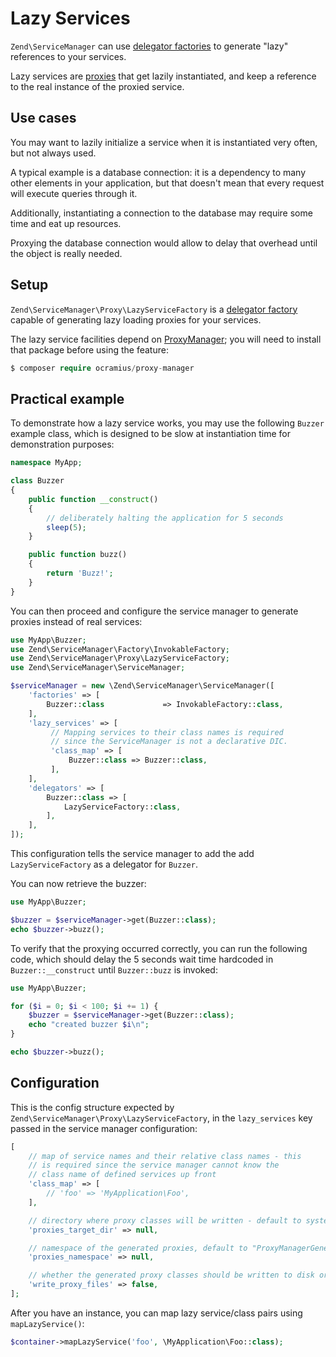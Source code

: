 # Lazy Services

`Zend\ServiceManager` can use [delegator factories](delegators.md) to generate
"lazy" references to your services.

Lazy services are [proxies](http://en.wikipedia.org/wiki/Proxypattern) that
get lazily instantiated, and keep a reference to the real instance of
the proxied service.

## Use cases

You may want to lazily initialize a service when it is instantiated very often,
but not always used.

A typical example is a database connection: it is a dependency to many other
elements in your application, but that doesn't mean that every request will
execute queries through it.

Additionally, instantiating a connection to the database may require some time
and eat up resources.

Proxying the database connection would allow to delay that overhead until the
object is really needed.

## Setup

`Zend\ServiceManager\Proxy\LazyServiceFactory` is a [delegator factory](delegators.md)
capable of generating lazy loading proxies for your services.

The lazy service facilities depend on [ProxyManager](https://github.com/Ocramius/ProxyManager);
you will need to install that package before using the feature:

```php
$ composer require ocramius/proxy-manager
```

## Practical example

To demonstrate how a lazy service works, you may use the following `Buzzer`
example class, which is designed to be slow at instantiation time for
demonstration purposes:

```php
namespace MyApp;

class Buzzer
{
    public function __construct()
    {
        // deliberately halting the application for 5 seconds
        sleep(5);
    }

    public function buzz()
    {
        return 'Buzz!';
    }
}
```

You can then proceed and configure the service manager to generate proxies
instead of real services:

```php
use MyApp\Buzzer;
use Zend\ServiceManager\Factory\InvokableFactory;
use Zend\ServiceManager\Proxy\LazyServiceFactory;
use Zend\ServiceManager\ServiceManager;

$serviceManager = new \Zend\ServiceManager\ServiceManager([
    'factories' => [
        Buzzer::class             => InvokableFactory::class,
    ],
    'lazy_services' => [
         // Mapping services to their class names is required
         // since the ServiceManager is not a declarative DIC.
         'class_map' => [
             Buzzer::class => Buzzer::class,
         ],
    ],
    'delegators' => [
        Buzzer::class => [
            LazyServiceFactory::class,
        ],
    ],
]);
```

This configuration tells the service manager to add the add
`LazyServiceFactory` as a delegator for `Buzzer`.

You can now retrieve the buzzer:

```php
use MyApp\Buzzer;

$buzzer = $serviceManager->get(Buzzer::class);
echo $buzzer->buzz();
```

To verify that the proxying occurred correctly, you can run the following code,
which should delay the 5 seconds wait time hardcoded in `Buzzer::__construct`
until `Buzzer::buzz` is invoked:

```php
use MyApp\Buzzer;

for ($i = 0; $i < 100; $i += 1) {
    $buzzer = $serviceManager->get(Buzzer::class);
    echo "created buzzer $i\n";
}

echo $buzzer->buzz();
```

## Configuration

This is the config structure expected by `Zend\ServiceManager\Proxy\LazyServiceFactory`,
in the `lazy_services` key passed in the service manager configuration:

```php
[
    // map of service names and their relative class names - this
    // is required since the service manager cannot know the
    // class name of defined services up front
    'class_map' => [
        // 'foo' => 'MyApplication\Foo',
    ],

    // directory where proxy classes will be written - default to system_get_tmp_dir()
    'proxies_target_dir' => null,

    // namespace of the generated proxies, default to "ProxyManagerGeneratedProxy"
    'proxies_namespace' => null,

    // whether the generated proxy classes should be written to disk or generated on-the-fly
    'write_proxy_files' => false,
];
```

After you have an instance, you can map lazy service/class pairs using
`mapLazyService()`:

```php
$container->mapLazyService('foo', \MyApplication\Foo::class);
```
